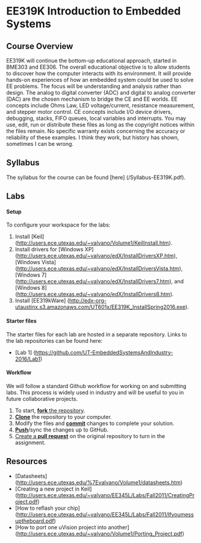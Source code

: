 # EE319K Introduction to Embedded Systems

## Course Overview
EE319K will continue the bottom-up educational approach, started in BME303 and EE306. The overall educational objective is to allow students to discover how the computer interacts with its environment. It will provide hands-on experiences of how an embedded system could be used to solve EE problems. The focus will be understanding and analysis rather than design. The analog to digital converter (ADC) and digital to analog converter (DAC) are the chosen mechanism to bridge the CE and EE worlds. EE concepts include Ohms Law, LED voltage/current, resistance measurement, and stepper motor control. CE concepts include I/O device drivers, debugging, stacks, FIFO queues, local variables and interrupts.  You may use, edit, run or distribute these files as long as the copyright notices within the files remain. No specific warranty exists concerning the accuracy or reliability of these examples. I think they work, but history has shown, sometimes I can be wrong. 

## Syllabus
The syllabus for the course can be found [here] (/Syllabus-EE319K.pdf).

## Labs
#### Setup
To configure your workspace for the labs:

1. Install [Keil] (http://users.ece.utexas.edu/~valvano/Volume1/KeilInstall.htm).
2. Install drivers for [Windows XP] (http://users.ece.utexas.edu/~valvano/edX/InstallDriversXP.htm), [Windows Vista] (http://users.ece.utexas.edu/~valvano/edX/InstallDriversVista.htm), [Windows 7] (http://users.ece.utexas.edu/~valvano/edX/InstallDrivers7.htm), and [Windows 8] (http://users.ece.utexas.edu/~valvano/edX/InstallDrivers8.htm).
3. Install [EE319kWare] (http://edx-org-utaustinx.s3.amazonaws.com/UT601x/EE319K_InstallSpring2016.exe).

#### Starter files
The starter files for each lab are hosted in a separate repository. Links to the lab repositories can be found here:

* [Lab 1] (https://github.com/UT-EmbeddedSystemsAndIndustry-2016/Lab1)

#### Workflow
We will follow a standard Github workflow for working on and submitting labs. This process is widely used in industry and will be useful to you in future collaborative projects.

1. To start, [**fork** the repository][forking].
1. [**Clone**][ref-clone] the repository to your computer.
1. Modify the files and [**commit**][ref-commit] changes to complete your solution.
1. [**Push**][ref-push]/sync the changes up to GitHub.
1. [Create a **pull request**][pull-request] on the original repository to turn in the assignment.

## Resources
* [Datasheets] (http://users.ece.utexas.edu/%7Evalvano/Volume1/datasheets.htm)
* [Creating a new project in Keil] (http://users.ece.utexas.edu/~valvano/EE345L/Labs/Fall2011/CreatingProject.pdf)
* [How to reflash your chip] (http://users.ece.utexas.edu/~valvano/EE345L/Labs/Fall2011/Ifyoumessuptheboard.pdf)
* [How to port one uVision project into another] (http://users.ece.utexas.edu/~valvano/Volume1/Porting_Project.pdf)

<!-- Links -->
[forking]: https://guides.github.com/activities/forking/
[ref-clone]: http://gitref.org/creating/#clone
[ref-commit]: http://gitref.org/basic/#commit
[ref-push]: http://gitref.org/remotes/#push
[pull-request]: https://help.github.com/articles/creating-a-pull-request
[raw]: https://raw.githubusercontent.com/education/guide/master/docs/forks.md
